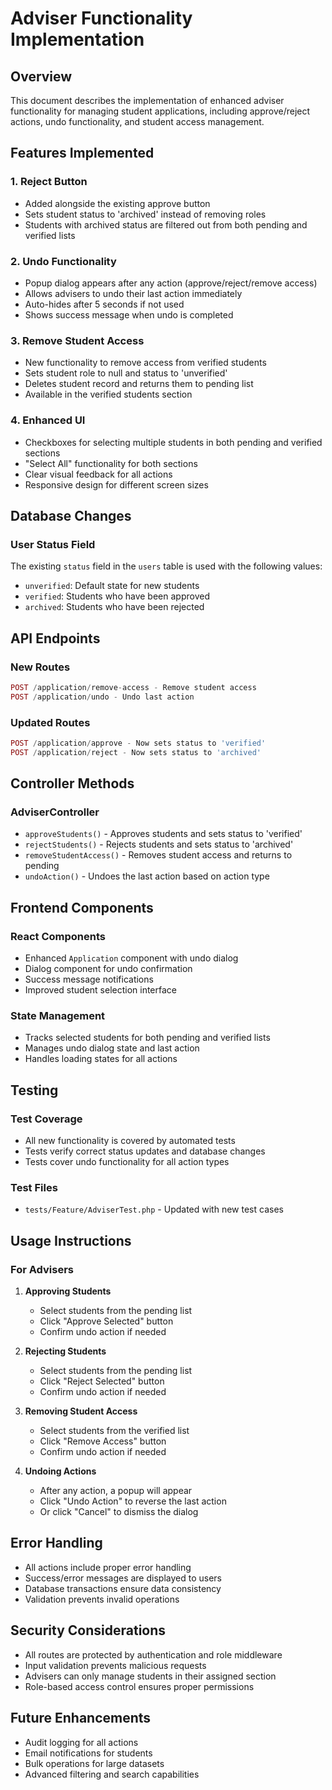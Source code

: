# Adviser Functionality Implementation

## Overview
This document describes the implementation of enhanced adviser functionality for managing student applications, including approve/reject actions, undo functionality, and student access management.

## Features Implemented

### 1. Reject Button
- Added alongside the existing approve button
- Sets student status to 'archived' instead of removing roles
- Students with archived status are filtered out from both pending and verified lists

### 2. Undo Functionality
- Popup dialog appears after any action (approve/reject/remove access)
- Allows advisers to undo their last action immediately
- Auto-hides after 5 seconds if not used
- Shows success message when undo is completed

### 3. Remove Student Access
- New functionality to remove access from verified students
- Sets student role to null and status to 'unverified'
- Deletes student record and returns them to pending list
- Available in the verified students section

### 4. Enhanced UI
- Checkboxes for selecting multiple students in both pending and verified sections
- "Select All" functionality for both sections
- Clear visual feedback for all actions
- Responsive design for different screen sizes

## Database Changes

### User Status Field
The existing `status` field in the `users` table is used with the following values:
- `unverified`: Default state for new students
- `verified`: Students who have been approved
- `archived`: Students who have been rejected

## API Endpoints

### New Routes
```php
POST /application/remove-access - Remove student access
POST /application/undo - Undo last action
```

### Updated Routes
```php
POST /application/approve - Now sets status to 'verified'
POST /application/reject - Now sets status to 'archived'
```

## Controller Methods

### AdviserController
- `approveStudents()` - Approves students and sets status to 'verified'
- `rejectStudents()` - Rejects students and sets status to 'archived'
- `removeStudentAccess()` - Removes student access and returns to pending
- `undoAction()` - Undoes the last action based on action type

## Frontend Components

### React Components
- Enhanced `Application` component with undo dialog
- Dialog component for undo confirmation
- Success message notifications
- Improved student selection interface

### State Management
- Tracks selected students for both pending and verified lists
- Manages undo dialog state and last action
- Handles loading states for all actions

## Testing

### Test Coverage
- All new functionality is covered by automated tests
- Tests verify correct status updates and database changes
- Tests cover undo functionality for all action types

### Test Files
- `tests/Feature/AdviserTest.php` - Updated with new test cases

## Usage Instructions

### For Advisers

1. **Approving Students**
   - Select students from the pending list
   - Click "Approve Selected" button
   - Confirm undo action if needed

2. **Rejecting Students**
   - Select students from the pending list
   - Click "Reject Selected" button
   - Confirm undo action if needed

3. **Removing Student Access**
   - Select students from the verified list
   - Click "Remove Access" button
   - Confirm undo action if needed

4. **Undoing Actions**
   - After any action, a popup will appear
   - Click "Undo Action" to reverse the last action
   - Or click "Cancel" to dismiss the dialog

## Error Handling

- All actions include proper error handling
- Success/error messages are displayed to users
- Database transactions ensure data consistency
- Validation prevents invalid operations

## Security Considerations

- All routes are protected by authentication and role middleware
- Input validation prevents malicious requests
- Advisers can only manage students in their assigned section
- Role-based access control ensures proper permissions

## Future Enhancements

- Audit logging for all actions
- Email notifications for students
- Bulk operations for large datasets
- Advanced filtering and search capabilities
